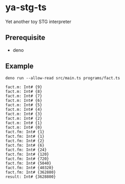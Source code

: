 # ya-stg-ts

Yet another toy STG interpreter

## Prerequisite

- deno

## Example

```
deno run --allow-read src/main.ts programs/fact.ts
```

```
fact.m: Int# {9}
fact.m: Int# {8}
fact.m: Int# {7}
fact.m: Int# {6}
fact.m: Int# {5}
fact.m: Int# {4}
fact.m: Int# {3}
fact.m: Int# {2}
fact.m: Int# {1}
fact.m: Int# {0}
fact.fm: Int# {1}
fact.fm: Int# {1}
fact.fm: Int# {2}
fact.fm: Int# {6}
fact.fm: Int# {24}
fact.fm: Int# {120}
fact.fm: Int# {720}
fact.fm: Int# {5040}
fact.fm: Int# {40320}
fact.fm: Int# {362880}
result: Int# {3628800}
```
